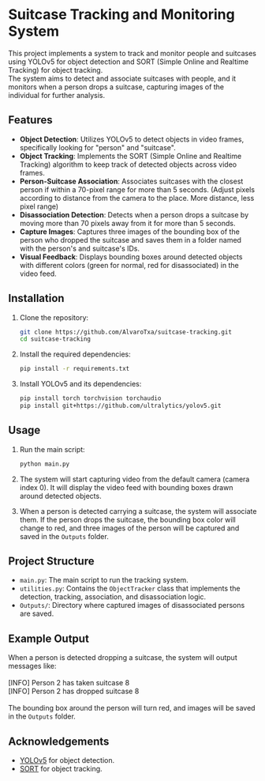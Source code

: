 # Suitcase Tracking and Monitoring System

This project implements a system to track and monitor people and suitcases using YOLOv5 for object detection and SORT (Simple Online and Realtime Tracking) for object tracking.
<br>The system aims to detect and associate suitcases with people, and it monitors when a person drops a suitcase, capturing images of the individual for further analysis.</br>

## Features

- **Object Detection**: Utilizes YOLOv5 to detect objects in video frames, specifically looking for "person" and "suitcase".
- **Object Tracking**: Implements the SORT (Simple Online and Realtime Tracking) algorithm to keep track of detected objects across video frames.
- **Person-Suitcase Association**: Associates suitcases with the closest person if within a 70-pixel range for more than 5 seconds. (Adjust pixels according to distance from the camera to the place. More distance, less pixel range)
- **Disassociation Detection**: Detects when a person drops a suitcase by moving more than 70 pixels away from it for more than 5 seconds.
- **Capture Images**: Captures three images of the bounding box of the person who dropped the suitcase and saves them in a folder named with the person's and suitcase's IDs.
- **Visual Feedback**: Displays bounding boxes around detected objects with different colors (green for normal, red for disassociated) in the video feed.

## Installation

1. Clone the repository:
    ```sh
    git clone https://github.com/AlvaroTxa/suitcase-tracking.git
    cd suitcase-tracking
    ```

2. Install the required dependencies:
    ```sh
    pip install -r requirements.txt
    ```

3. Install YOLOv5 and its dependencies:
    ```sh
    pip install torch torchvision torchaudio
    pip install git+https://github.com/ultralytics/yolov5.git
    ```

## Usage

1. Run the main script:
    ```sh
    python main.py
    ```

2. The system will start capturing video from the default camera (camera index 0). It will display the video feed with bounding boxes drawn around detected objects.

3. When a person is detected carrying a suitcase, the system will associate them. If the person drops the suitcase, the bounding box color will change to red, and three images of the person will be captured and saved in the `Outputs` folder.

## Project Structure

- `main.py`: The main script to run the tracking system.
- `utilities.py`: Contains the `ObjectTracker` class that implements the detection, tracking, association, and disassociation logic.
- `Outputs/`: Directory where captured images of disassociated persons are saved.

## Example Output

When a person is detected dropping a suitcase, the system will output messages like:</br>
<br>[INFO] Person 2 has taken suitcase 8
<br>[INFO] Person 2 has dropped suitcase 8</br>
<br>The bounding box around the person will turn red, and images will be saved in the `Outputs` folder.

## Acknowledgements

- [YOLOv5](https://github.com/ultralytics/yolov5) for object detection.
- [SORT](https://github.com/abewley/sort) for object tracking.